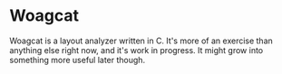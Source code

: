 # Woagcat
Woagcat is a layout analyzer written in C.
It's more of an exercise than anything else right now, and it's work in progress. 
It might grow into something more useful later though.
